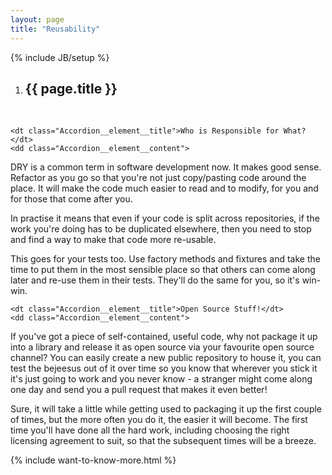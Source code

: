 ```yaml
---
layout: page
title: "Reusability"
---
```

{% include JB/setup %}

<ol class="Ordered-list--wide">
    <li>
        <div class="Ordered-list--context">
            <div>
                <h2 class="List-item__heading">{{ page.title }}</h2>
<div class="List-item__body">&nbsp;</div>
            </div>
        </div>
    </li>
</ol>

<dl class="Accordion--top">

    <dt class="Accordion__element__title">Who is Responsible for What?</dt>
    <dd class="Accordion__element__content">
<div markdown="1">
DRY is a common term in software development now.  It makes good sense.  Refactor as you go so that you're not just copy/pasting code around the place.  It will make the code much easier to read and to modify, for you and for those that come after you.

In practise it means that even if your code is split across repositories, if the work you're doing has to be duplicated elsewhere, then you need to stop and find a way to make that code more re-usable.

This goes for your tests too.  Use factory methods and fixtures and take the time to put them in the most sensible place so that others can come along later and re-use them in their tests.  They'll do the same for you, so it's win-win.
</div>
    </dd>

    <dt class="Accordion__element__title">Open Source Stuff!</dt>
    <dd class="Accordion__element__content">
<div markdown="1">

If you've got a piece of self-contained, useful code, why not package it up into a library and release it as open source via your favourite open source channel?  You can easily create a new public repository to house it, you can test the bejeesus out of it over time so you know that wherever you stick it it's just going to work and you never know - a stranger might come along one day and send you a pull request that makes it even better!

Sure, it will take a little while getting used to packaging it up the first couple of times, but the more often you do it, the easier it will become.  The first time you'll have done all the hard work, including choosing the right licensing agreement to suit, so that the subsequent times will be a breeze.
</div>
    </dd>
</dl>

{% include want-to-know-more.html %}